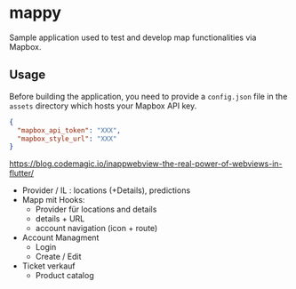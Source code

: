 # mappy

Sample application used to test and develop map functionalities via Mapbox.

## Usage

Before building the application, you need to provide a `config.json` file in the `assets` directory which hosts your Mapbox API key.

```json
{
  "mapbox_api_token": "XXX",
  "mapbox_style_url": "XXX"
}
```


https://blog.codemagic.io/inappwebview-the-real-power-of-webviews-in-flutter/


- Provider / IL  : locations (+Details), predictions
- Mapp mit Hooks: 
  - Provider für locations and details 
  - details + URL 
  - account navigation (icon + route)
- Account Managment
  - Login
  - Create / Edit
- Ticket verkauf
  - Product catalog